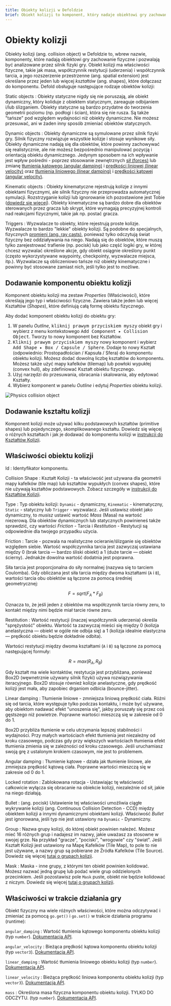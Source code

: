 ```yaml
---
title: Obiekty kolizji w Defoldzie
brief: Obiekt kolizji to komponent, który nadaje obiektowi gry zachowanie fizyczne. Obiekt kolizji ma właściwości fizyczne i przestrzenną formę.
---
```


# Obiekty kolizji

Obiekty kolizji (ang. collision object) w Defoldzie to, wbrew nazwie, komponenty, które nadają obiektowi gry zachowanie fizyczne i pozwalają być analizowane przez silnik fizyki gry. Obiekt kolizji ma właściwości fizyczne, takie jak masa, współczynnik restytucji (uderzenia) i współczynnik tarcia, a jego rozszerzenie przestrzenne (ang. spatial extension) jest określane przez jeden lub więcej _kształtów_ (ang. shapes), które dołączasz do komponentu. Defold obsługuje następujące rodzaje obiektów kolizji:

Static objects
: Obiekty statyczne nigdy się nie poruszają, ale obiekt dynamiczny, który koliduje z obiektem statycznym, zareaguje odbijaniem i/lub ślizganiem. Obiekty statyczne są bardzo przydatne do tworzenia geometrii poziomu (np. podłogi i ścian), która się nie rusza. Są także "tańsze" pod względem wydajności niż obiekty dynamiczne. Nie możesz przesuwać, ani w żaden inny sposób zmieniać obiektów statycznych.

Dynamic objects
: Obiekty dynamiczne są symulowane przez silnik fizyki gry. Silnik fizyczny rozwiązuje wszystkie kolizje i stosuje wynikowe siły. Obiekty dynamiczne nadają się dla obiektów, które powinny zachowywać się realistycznie, ale nie możesz bezpośrednio manipulować pozycją i orientacją obiektu dynamicznego. Jedynym sposobem na ich wpływanie jest wpływ pośredni - poprzez stosowanie zewnętrznych [sił (forces)](/ref/physics/#apply_force) lub zmianę [tłumienia kątowego (angular damping)](/ref/stable/physics/#angular_damping) i [prędkości liniowej (linear velocity)](/ref/stable/physics/#linear_velocity) oraz [tłumienia liniowego (linear damping)](/ref/stable/physics/#linear_damping) i [prędkości kątowej (angular velocity)](/ref/stable/physics/#angular_velocity).

Kinematic objects
: Obiekty kinematyczne rejestrują kolizje z innymi obiektami fizycznymi, ale silnik fizyczny nie przeprowadza automatycznej symulacji. Rozstrzyganie kolizji lub ignorowanie ich pozostawione jest Tobie ([dowiedz się więcej](/manuals/physics-resolving-collisions)). Obiekty kinematyczne są bardzo dobre dla obiektów sterowanych przez gracza lub skrypt, które wymagają precyzyjnej kontroli nad reakcjami fizycznymi, takie jak np. postać gracza.

Triggers
: Wyzwalacze to obiekty, które rejestrują proste kolizje. Wyzwalacze to bardzo "lekkie" obiekty kolizji. Są podobne do specjalnych, fizycznych [promieni (ang. ray casts)](/manuals/physics-ray-casts), ponieważ tylko odczytują świat fizyczny bez oddziaływania na niego. Nadają się do obiektów, które muszą tylko zarejestrować trafienie (np. pocisk) lub jako część logiki gry, w której chcesz wyzwalać określone akcje, gdy obiekt osiągnie określony punkt (często wykorzystywane waypointy, checkpointy, wyzwalacze miejsca, itp.). Wyzwalacze są obliczeniowo tańsze niż obiekty kinematyczne i powinny być stosowane zamiast nich, jeśli tylko jest to możliwe.

## Dodawanie komponentu obiektu kolizji

Komponent obiektu kolizji ma zestaw *Properties* (Właściwości), które określają jego typ i właściwości fizyczne. Zawiera także jeden lub więcej Kształtów (*Shapes*), które definiują całą formę obiektu fizycznego.

Aby dodać komponent obiektu kolizji do obiektu gry:

1. W panelu *Outline*, <kbd>kliknij prawym przyciskiem myszy</kbd> obiekt gry i wybierz z menu kontekstowego <kbd>Add Component ▸ Collision Object</kbd>. Tworzy to nowy komponent bez Kształtów.
2. <kbd>Kliknij prawym przyciskiem myszy</kbd> nowy komponent i wybierz <kbd>Add Shape ▸ Box / Capsule / Sphere</kbd>. Dodaje to nowy Kształt (odpowiednio: Prostopadłościan / Kapsuła / Sfera) do komponentu obiektu kolizji. Możesz dodać dowolną liczbę kształtów do komponentu. Możesz także użyć mapy kafelków (tilemap) lub powłoki wypukłej (convex hull), aby zdefiniować Kształt obiektu fizycznego.
3. Użyj narzędzi do przesuwania, obracania i skalowania, aby edytować Kształty.
4. Wybierz komponent w panelu *Outline* i edytuj *Properties* obiektu kolizji.

![Physics collision object](images/physics/collision_object.png)

## Dodawanie kształtu kolizji
Komponent kolizji może używać kilku podstawowych kształtów (primitive shapes) lub pojedynczego, skomplikowanego kształtu. Dowiedz się więcej o różnych kształtach i jak je dodawać do komponentu kolizji w [instrukcji do Kształtów Kolizji](/manuals/physics-shapes).

## Właściwości obiektu kolizji

Id
: Identyfikator komponentu.

Collision Shape
: Kształt Kolizji - ta właściwość jest używana dla geometrii mapy kafelków (tile map) lub kształtów wypukłych (convex shapes), które nie używają kształtów podstawowych. Zobacz szczegóły w [instrukcji do Kształtów Kolizji](/manuals/physics-shapes).

Type
: Typ obiektu kolizji: `Dynamic` - dynamiczny, `Kinematic` - kinematyczny, `Static` - statyczny lub `Trigger` - wyzwalacz. Jeśli ustawisz obiekt jako dynamiczny, to _musisz_ ustawić wartość *Mass* (Masa) na wartość niezerową. Dla obiektów dynamicznych lub statycznych powinieneś także sprawdzić, czy wartości *Friction* - Tarcia i *Restitution* - Restytucji są odpowiednie dla twojego przypadku użycia.

Friction
: Tarcie - pozwala na realistyczne ocieranie/ślizganie się obiektów względem siebie. Wartość współczynnika tarcia jest zazwyczaj ustawiana między 0 (brak tarcia — bardzo śliski obiekt) a 1 (duże tarcie — obiekt ścierny). Jednakże dowolna wartość dodatnia jest poprawna.

  Siła tarcia jest proporcjonalna do siły normalnej (nazywa się to tarciem Coulomba). Gdy obliczana jest siła tarcia między dwoma kształtami (`A` i `B`), wartości tarcia obu obiektów są łączone za pomocą średniej geometrycznej:

```math
F = sqrt( F_A * F_B )
```

  Oznacza to, że jeśli jeden z obiektów ma współczynnik tarcia równy zeru, to kontakt między nimi będzie miał tarcie równe zeru.

Restitution
: Wartość restytucji (inaczej współczynnik uderzenia) określa "sprężystość" obiektu. Wartość ta zazwyczaj mieści się między 0 (kolizja anelastyczna — obiekt w ogóle nie odbija się) a 1 (kolizja idealnie elastyczna — prędkość obiektu będzie dokładnie odbita).

  Wartości restytucji między dwoma kształtami (`A` i `B`) są łączone za pomocą następującej formuły:

```math
R = max( R_A, R_B )
```

  Gdy kształt ma wiele kontaktów, restytucja jest przybliżana, ponieważ Box2D (węwnetrznie używany silnik fizyki) używa rozwiązywania iteracyjnego. Box2D stosuje również kolizje anelastyczne, gdy prędkość kolizji jest mała, aby zapobiec drganiom odbicia (bounce-jitter).

Linear damping
: Tłumienie liniowe - zmniejsza liniową prędkość ciała. Różni się od tarcia, które występuje tylko podczas kontaktu, i może być używane, aby obiektom nadawać efekt "unoszenia się", jakby poruszały się przez coś gęstszego niż powietrze. Poprawne wartości mieszczą się w zakresie od 0 do 1.

  Box2D przybliża tłumienie w celu utrzymania lepszej stabilności i wydajności. Przy małych wartościach efekt tłumienia jest niezależny od kroku czasowego, podczas gdy przy większych wartościach tłumienia efekt tłumienia zmienia się w zależności od kroku czasowego. Jeśli uruchamiasz swoją grę z ustalonym krokiem czasowym, nie jest to problemem.

Angular damping
: Tłumienie kątowe - działa jak tłumienie liniowe, ale zmniejsza prędkość kątową ciała. Poprawne wartości mieszczą się w zakresie od 0 do 1.

Locked rotation
: Zablokowana rotacja - Ustawiając tę właściwość całkowicie wyłącza się obracanie na obiekcie kolizji, niezależnie od sił, jakie na niego działają.

Bullet
: (ang. pocisk) Ustawienie tej właściwości umożliwia ciągłe wykrywanie kolizji (ang. Continuous Collision Detection - CCD) między obiektem kolizji a innymi dynamicznymi obiektami kolizji. Właściwość *Bullet* jest ignorowana, jeśli typ nie jest ustawiony na `Dynamic` - Dynamiczny.

Group
: Nazwa grupy kolizji, do której obiekt powinien należeć. Możesz mieć 16 różnych grup i nadajesz im nazwy, jakie uważasz za stosowne w swojej grze. Na przykład "gracze", "pociski", "wrogowie" czy "świat". Jeśli Kształt Kolizji jest ustawiony na Mapę Kafelków (Tile Map), to pole to nie jest używane, a nazwy grup są pobierane ze Źródła Kafelków (Tile Source). Dowiedz się więcej [tutaj o grupach kolizji](/manuals/physics-groups).

Mask
: Maska - inne grupy, z którymi ten obiekt powinien kolidować. Możesz nazwać jedną grupę lub podać wiele grup oddzielonych przecinkiem. Jeśli pozostawisz pole `Mask` puste, obiekt nie będzie kolidować z niczym. Dowiedz się więcej [tutaj o grupach kolizji](/manuals/physics-groups).

## Właściwości w trakcie działania gry

Obiekt fizyczny ma wiele różnych właściwości, które można odczytywać i zmieniać za pomocą `go.get()` i `go.set()` w trakcie działania programu (runtime):

`angular_damping`
: Wartość tłumienia kątowego komponentu obiektu kolizji (typ `number`). [Dokumentacja API](/ref/physics/#angular_damping).

`angular_velocity`
: Bieżąca prędkość kątowa komponentu obiektu kolizji (typ `vector3`). [Dokumentacja API](/ref/physics/#angular_velocity).

`linear_damping`
: Wartość tłumienia liniowego obiektu kolizji (typ `number`). [Dokumentacja API](/ref/physics/#linear_damping).

`linear_velocity`
: Bieżąca prędkość liniowa komponentu obiektu kolizji (typ `vector3`). [Dokumentacja API](/ref/physics/#linear_velocity).

`mass`
: Określona masa fizyczna komponentu obiektu kolizji. TYLKO DO ODCZYTU. (typ `number`). [Dokumentacja API](/ref/physics/#mass).
